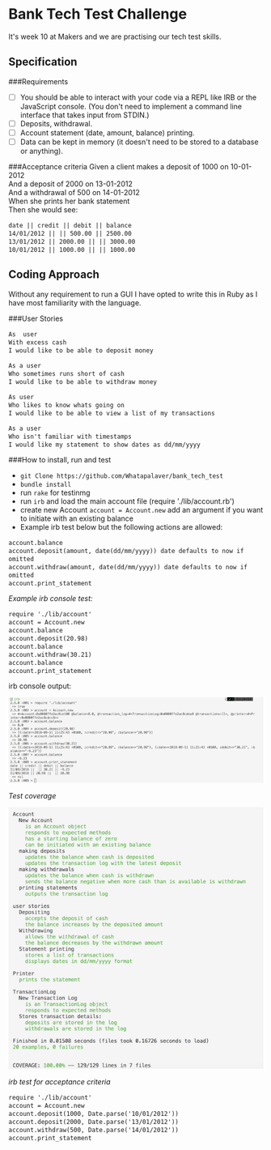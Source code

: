 Bank Tech Test Challenge
======

It's week 10 at Makers and we are practising our tech test skills.

Specification
----
###Requirements
- [ ] You should be able to interact with your code via a REPL like IRB or the JavaScript console. (You don't need to implement a command line interface that takes input from STDIN.)
- [ ] Deposits, withdrawal.
- [ ] Account statement (date, amount, balance) printing.
- [ ] Data can be kept in memory (it doesn't need to be stored to a database or anything).

###Acceptance criteria
Given a client makes a deposit of 1000 on 10-01-2012  
And a deposit of 2000 on 13-01-2012  
And a withdrawal of 500 on 14-01-2012  
When she prints her bank statement  
Then she would see:  

```
date || credit || debit || balance
14/01/2012 || || 500.00 || 2500.00
13/01/2012 || 2000.00 || || 3000.00
10/01/2012 || 1000.00 || || 1000.00
```

Coding Approach
-----
Without any requirement to run a GUI I have opted to write this in Ruby as I have most familiarity with the language.

###User Stories
```
As  user
With excess cash
I would like to be able to deposit money
```
```
As a user
Who sometimes runs short of cash
I would like to be able to withdraw money
```
```
As user
Who likes to know whats going on
I would like to be able to view a list of my transactions
```
```
As a user
Who isn't familiar with timestamps
I would like my statement to show dates as dd/mm/yyyy
```

###How to install, run and test

- `git Clone https://github.com/Whatapalaver/bank_tech_test`
- `bundle install`
- run `rake` for testinmg
- run `irb` and load the main account file (require './lib/account.rb')
- create new Account `account = Account.new` add an argument if you want to initiate with an existing balance
- Example irb test below but the following actions are allowed:
```
account.balance
account.deposit(amount, date(dd/mm/yyyy)) date defaults to now if omitted
account.withdraw(amount, date(dd/mm/yyyy)) date defaults to now if omitted
account.print_statement
```

*Example irb console test:*

```
require './lib/account'
account = Account.new
account.balance
account.deposit(20.98)
account.balance
account.withdraw(30.21)
account.balance
account.print_statement
```

irb console output:

![console output](./docs/bank_test_console_test.png)

*Test coverage*

![RSPEC and SimpleCov results](./docs/bank_test_coverage.png)

*irb test for acceptance criteria*
```
require './lib/account'
account = Account.new
account.deposit(1000, Date.parse('10/01/2012'))
account.deposit(2000, Date.parse('13/01/2012'))
account.withdraw(500, Date.parse('14/01/2012'))
account.print_statement
```
